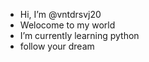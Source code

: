 - Hi, I’m @vntdrsvj20
- Welocome to my world
- I’m currently learning python
- follow your dream

<!---
vntdrsvj20/vntdrsvj20 is a ✨ special ✨ repository because its `README.md` (this file) appears on your GitHub profile.
You can click the Preview link to take a look at your changes.
--->
